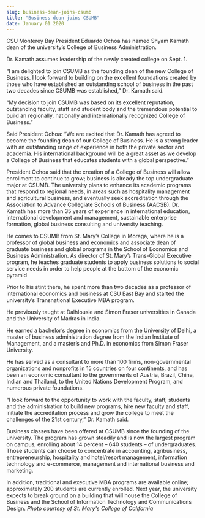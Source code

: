 ```yaml
---
slug: business-dean-joins-csumb
title: "Business dean joins CSUMB"
date: January 01 2020
---
```


<p>CSU Monterey Bay President Eduardo Ochoa has named Shyam Kamath dean of the university’s College of Business Administration.
</p><p>Dr. Kamath assumes leadership of the newly created college on Sept. 1.
</p><p>“I am delighted to join CSUMB as the founding dean of the new College of Business. I look forward to building on the excellent foundations created by those who have established an outstanding school of business in the past two decades since CSUMB was established,” Dr. Kamath said.
</p><p>“My decision to join CSUMB was based on its excellent reputation, outstanding faculty, staff and student body and the tremendous potential to build an regionally, nationally and internationally recognized College of Business.”
</p><p>Said President Ochoa: “We are excited that Dr. Kamath has agreed to become the founding dean of our College of Business. He is a strong leader with an outstanding range of experience in both the private sector and academia. His international background will be a great asset as we develop a College of Business that educates students with a global perspective.”
</p><p>President Ochoa said that the creation of a College of Business will allow enrollment to continue to grow; business is already the top undergraduate major at CSUMB. The university plans to enhance its academic programs that respond to regional needs, in areas such as hospitality management and agricultural business, and eventually seek accreditation through the Association to Advance Collegiate Schools of Business (AACSB). Dr. Kamath has more than 35 years of experience in international education, international development and management, sustainable enterprise formation, global business consulting and university teaching.
</p><p>He comes to CSUMB from St. Mary’s College in Moraga, where he is a professor of global business and economics and associate dean of graduate business and global programs in the School of Economics and Business Administration. As director of St. Mary’s Trans-Global Executive program, he teaches graduate students to apply business solutions to social service needs in order to help people at the bottom of the economic pyramid
</p><p>Prior to his stint there, he spent more than two decades as a professor of international economics and business at CSU East Bay and started the university’s Transnational Executive MBA program.
</p><p>He previously taught at Dalhlousie and Simon Fraser universities in Canada and the University of Madras in India.
</p><p>He earned a bachelor’s degree in economics from the University of Delhi, a master of business administration degree from the Indian Institute of Management, and a master’s and Ph.D. in economics from Simon Fraser University.
</p><p>He has served as a consultant to more than 100 firms, non-governmental organizations and nonprofits in 15 countries on four continents, and has been an economic consultant to the governments of Austria, Brazil, China, Indian and Thailand, to the United Nations Development Program, and numerous private foundations.
</p><p>“I look forward to the opportunity to work with the faculty, staff, students and the administration to build new programs, hire new faculty and staff, initiate the accreditation process and grow the college to meet the challenges of the 21st century,” Dr. Kamath said.
</p><p>Business classes have been offered at CSUMB since the founding of the university. The program has grown steadily and is now the largest program on campus, enrolling about 14 percent – 640 students – of undergraduates. Those students can choose to concentrate in accounting, agribusiness, entrepreneurship, hospitality and hotel/resort management, information technology and e-commerce, management and international business and marketing.
</p><p>In addition, traditional and executive MBA programs are available online; approximately 200 students are currently enrolled. Next year, the university expects to break ground on a building that will house the College of Business and the School of Information Technology and Communications Design. <em>Photo courtesy of St. Mary's College of California</em>
</p><p> 
</p><p> 
</p><p> 
</p>
